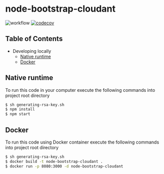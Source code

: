 # node-bootstrap-cloudant

![workflow](https://github.com/leonardofurnielis/node-bootstrap-cloudant/actions/workflows/test-coverage.yml/badge.svg)
[![codecov](https://codecov.io/gh/leonardofurnielis/node-bootstrap-cloudant/branch/master/graph/badge.svg?token=5LTEJCG91W)](https://codecov.io/gh/leonardofurnielis/node-bootstrap-cloudant)

## Table of Contents

- Developing locally
  - [Native runtime](#native-runtime)
  - [Docker](#docker)

## Native runtime 

To run this code in your computer execute the following commands into project root directory

```bash
$ sh generating-rsa-key.sh
$ npm install
$ npm start
```

## Docker

To run this code using Docker container execute the following commands into project root directory

```bash
$ sh generating-rsa-key.sh
$ docker build -t node-bootstrap-cloudant .
$ docker run -p 8080:3000 -d node-bootstrap-cloudant
```
